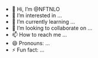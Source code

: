 - 👋 Hi, I’m @NFTNLO
- 👀 I’m interested in ...
- 🌱 I’m currently learning ...
- 💞️ I’m looking to collaborate on ...
- 📫 How to reach me ...
- 😄 Pronouns: ...
- ⚡ Fun fact: ...

<!---
NFTNLO/NFTNLO is a ✨ special ✨ repository because its `README.md` (this file) appears on your GitHub profile.
You can click the Preview link to take a look at your changes.
--->
